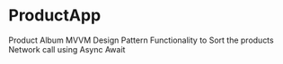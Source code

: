 # ProductApp

Product Album
MVVM Design Pattern
Functionality to Sort the products 
Network call using Async Await 
